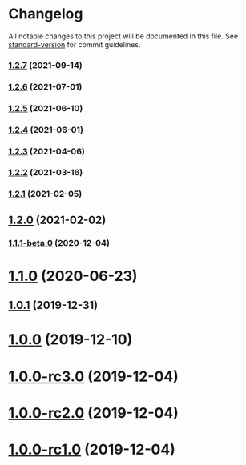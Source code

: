# Changelog

All notable changes to this project will be documented in this file. See [standard-version](https://github.com/conventional-changelog/standard-version) for commit guidelines.

### [1.2.7](https://github.com/mongodb/libmongocrypt/compare/node-v1.2.6...node-v1.2.7) (2021-09-14)

### [1.2.6](https://github.com/mongodb/libmongocrypt/compare/node-v1.2.5...node-v1.2.6) (2021-07-01)

### [1.2.5](https://github.com/mongodb/libmongocrypt/compare/node-v1.2.4...node-v1.2.5) (2021-06-10)

### [1.2.4](https://github.com/mongodb/libmongocrypt/compare/node-v1.2.3...node-v1.2.4) (2021-06-01)

### [1.2.3](https://github.com/mongodb/libmongocrypt/compare/node-v1.2.2...node-v1.2.3) (2021-04-06)

### [1.2.2](https://github.com/mongodb/libmongocrypt/compare/node-v1.2.1...node-v1.2.2) (2021-03-16)

### [1.2.1](https://github.com/mongodb/libmongocrypt/compare/node-v1.2.0...node-v1.2.1) (2021-02-05)

## [1.2.0](https://github.com/mongodb/libmongocrypt/compare/node-v1.1.0...node-v1.2.0) (2021-02-02)

### [1.1.1-beta.0](https://github.com/mongodb/libmongocrypt/compare/node-v1.1.0...node-v1.1.1-beta.0) (2020-12-04)

# [1.1.0](https://github.com/mongodb/libmongocrypt/compare/node-v1.0.1...node-v1.1.0) (2020-06-23)



## [1.0.1](https://github.com/mongodb/libmongocrypt/compare/node-v1.0.0...1.0.1) (2019-12-31)



# [1.0.0](https://github.com/mongodb/libmongocrypt/compare/node-v1.0.0-rc3.0...1.0.0) (2019-12-10)



# [1.0.0-rc3.0](https://github.com/mongodb/libmongocrypt/compare/node-v1.0.0-rc2.0...1.0.0-rc3.0) (2019-12-04)



# [1.0.0-rc2.0](https://github.com/mongodb/libmongocrypt/compare/node-v1.0.0-rc1.0...1.0.0-rc2.0) (2019-12-04)



# [1.0.0-rc1.0](https://github.com/mongodb/libmongocrypt/compare/node-v1.0.0-rc0...1.0.0-rc1.0) (2019-12-04)
